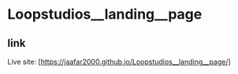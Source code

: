 # Loopstudios__landing__page
## link 
Live site: [https://jaafar2000.github.io/Loopstudios__landing__page/]
